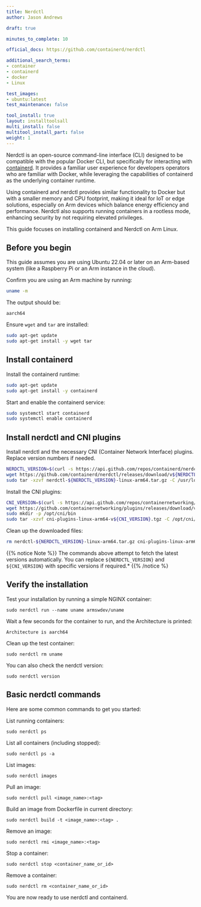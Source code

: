 ```yaml
---
title: Nerdctl
author: Jason Andrews

draft: true

minutes_to_complete: 10

official_docs: https://github.com/containerd/nerdctl

additional_search_terms:
- container
- containerd
- docker
- Linux

test_images:
- ubuntu:latest
test_maintenance: false

tool_install: true
layout: installtoolsall
multi_install: false
multitool_install_part: false
weight: 1
---
```


Nerdctl is an open-source command-line interface (CLI) designed to be compatible with the popular Docker CLI, but specifically for interacting with [containerd](https://containerd.io/). It provides a familiar user experience for developers operators who are familiar with Docker, while leveraging the capabilities of containerd as the underlying container runtime.

Using containerd and nerdctl provides similar functionality to Docker but with a smaller memory and CPU footprint, making it ideal for IoT or edge solutions, especially on Arm devices which balance energy efficiency and performance. Nerdctl also supports running containers in a rootless mode, enhancing security by not requiring elevated privileges.

This guide focuses on installing containerd and Nerdctl on Arm Linux. 

## Before you begin

This guide assumes you are using Ubuntu 22.04 or later on an Arm-based system (like a Raspberry Pi or an Arm instance in the cloud).

Confirm you are using an Arm machine by running:

```bash
uname -m
```

The output should be:

```output
aarch64
```

Ensure `wget` and `tar` are installed:

```bash
sudo apt-get update
sudo apt-get install -y wget tar
```

## Install containerd

Install the containerd runtime:

```bash 
sudo apt-get update
sudo apt-get install -y containerd
```

Start and enable the containerd service:

```bash 
sudo systemctl start containerd
sudo systemctl enable containerd
```

## Install nerdctl and CNI plugins

Install nerdctl and the necessary CNI (Container Network Interface) plugins. Replace version numbers if needed.

```bash
NERDCTL_VERSION=$(curl -s https://api.github.com/repos/containerd/nerdctl/releases/latest | grep tag_name | cut -d '"' -f 4 | sed 's/v//')
wget https://github.com/containerd/nerdctl/releases/download/v${NERDCTL_VERSION}/nerdctl-${NERDCTL_VERSION}-linux-arm64.tar.gz
sudo tar -xzvf nerdctl-${NERDCTL_VERSION}-linux-arm64.tar.gz -C /usr/local/bin
```

Install the CNI plugins:

```bash
CNI_VERSION=$(curl -s https://api.github.com/repos/containernetworking/plugins/releases/latest | grep tag_name | cut -d '"' -f 4 | sed 's/v//')
wget https://github.com/containernetworking/plugins/releases/download/v${CNI_VERSION}/cni-plugins-linux-arm64-v${CNI_VERSION}.tgz
sudo mkdir -p /opt/cni/bin
sudo tar -xzvf cni-plugins-linux-arm64-v${CNI_VERSION}.tgz -C /opt/cni/bin
```

Clean up the downloaded files:

```bash
rm nerdctl-${NERDCTL_VERSION}-linux-arm64.tar.gz cni-plugins-linux-arm64-v${CNI_VERSION}.tgz
```


{{% notice Note %}}
The commands above attempt to fetch the latest versions automatically. You can replace `${NERDCTL_VERSION}` and `${CNI_VERSION}` with specific versions if required.*
{{% /notice %}

## Verify the installation

Test your installation by running a simple NGINX container:

```console 
sudo nerdctl run --name uname armswdev/uname
```

Wait a few seconds for the container to run, and the Architecture is printed: 

```output
Architecture is aarch64
```


Clean up the test container:

```console
sudo nerdctl rm uname
```

You can also check the nerdctl version:
```console
sudo nerdctl version
```

## Basic nerdctl commands

Here are some common commands to get you started:

List running containers:

```console
sudo nerdctl ps
```

List all containers (including stopped):

```console
sudo nerdctl ps -a
```

List images:

```console
sudo nerdctl images
```

Pull an image:

```console
sudo nerdctl pull <image_name>:<tag>
```

Build an image from Dockerfile in current directory:

```console
sudo nerdctl build -t <image_name>:<tag> .
```

Remove an image:

```console
sudo nerdctl rmi <image_name>:<tag>
```

Stop a container:

```console
sudo nerdctl stop <container_name_or_id>
```

Remove a container:

```console
sudo nerdctl rm <container_name_or_id>
```

You are now ready to use nerdctl and containerd.
